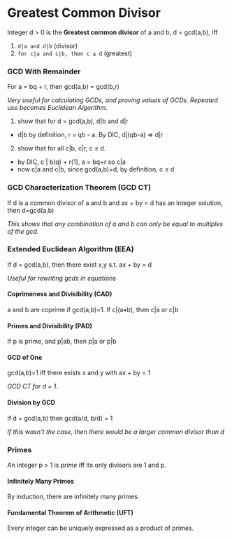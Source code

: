 # Greatest Common Divisor 
Integer d > 0 is the **Greatest common divisor** of a and b, d = gcd(a,b), iff

1. `d|a and d|b` (divisor)
2. `for c|a and c|b, then c ≤ d` (greatest)

### GCD With Remainder
For a = bq + r, then gcd(a,b) = gcd(b,r)

*Very useful for calculating GCDs, and proving values of GCDs. Repeated use becomes Euclidean Algorithm.* 

1. show that for d = gcd(a,b), d|b and d|r
  - d|b by definition, r = qb - a. By DIC, d|(qb-a) => d|r
2. show that for all c|b, c|r, c ≤ d.
  - by DIC, c | b(q) + r(1), a = bq+r so c|a
  - now c|a and c|b, since gcd(a,b)=d, by definition, c ≤ d

### GCD Characterization Theorem (GCD CT)
If d is a common divisor of a and b and ax + by = d has an integer solution, then d=gcd(a,b)

*This shows that any combination of a and b can only be equal to multiples of the gcd.*
### Extended Euclidean Algorithm (EEA)
If d = gcd(a,b), then there exist x,y s.t. ax + by = d

*Useful for rewriting gcds in equations*

#### Coprimeness and Divisibility (CAD)
a and b are coprime if gcd(a,b)=1. If c|(a•b), then c|a or c|b

#### Primes and Divisibility (PAD)
If p is prime, and p|ab, then p|a or p|b

#### GCD of One
gcd(a,b)=1 iff there exists x and y with ax + by = 1

*GCD CT for d = 1*. 

#### Division by GCD
if d = gcd(a,b) then gcd(a/d, b/d) = 1

*If this wasn't the case, then there would be a larger common divisor than d*

### Primes
An integer p > 1 is *prime* iff its only divisors are 1 and p.

#### Infinitely Many Primes
By induction, there are infinitely many primes.

#### Fundamental Theorem of Arithmetic (UFT)
Every integer can be uniquely expressed as a product of primes.

#### 
